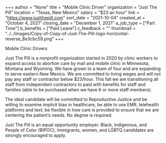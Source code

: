 +++
author = "None"
title = "Mobile Clinic Driver"
organization = "Just The Pill"
location = "Texas, New Mexico"
salary = "$23 an hour"
link = "https://www.justthepill.com"
sort_date = "2021-10-04"
created_at = "October 4, 2021"
closing_date = "December 1, 2021"
a_job_type = ["Part Time"]
b_benefits = ["Paid Leave"]
c_feedback = ""
thumbnail = "../../images/Copy-of-Copy-of-Just-The-Pill-logo-horizontal-reverse_8e3cbc59.png"
+++


Mobile Clinic Drivers 

Just The Pill is a nonprofit organization started in 2020 by clinic workers to expand access to abortion care by mail and mobile clinic in Minnesota, Montana and Wyoming. We have grown to a team of four and are expanding to serve eastern New Mexico. We are committed to living wages and will not pay any staff or contractor below $23/hour. This fall we are transitioning all staff from independent contractors to paid with benefits for staff and families (able to be purchased when we have 6 or more staff members). 

The ideal candidate will be committed to Reproductive Justice and be willing to examine implicit bias in healthcare, be able to use EMR, telehealth platforms and text; be flexible in how care is provided to ensure that we are centering the patient’s needs. No degree is required.

Just The Pill is an equal opportunity employer. Black, Indigenous, and People of Color (BIPOC), immigrants, women, and LGBTQ candidates are strongly encouraged to apply.